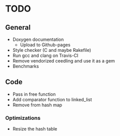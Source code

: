 # TODO

## General

* Doxygen documentation
    * Upload to Github-pages
* Style checker (C and maybe Rakefile)
* Run gcc and clang on Travis-CI
* Remove vendorized ceedling and use it as a gem
* Benchmarks

## Code

* Pass in free function
* Add comparator function to linked_list
* Remove from hash map

### Optimizations

* Resize the hash table
